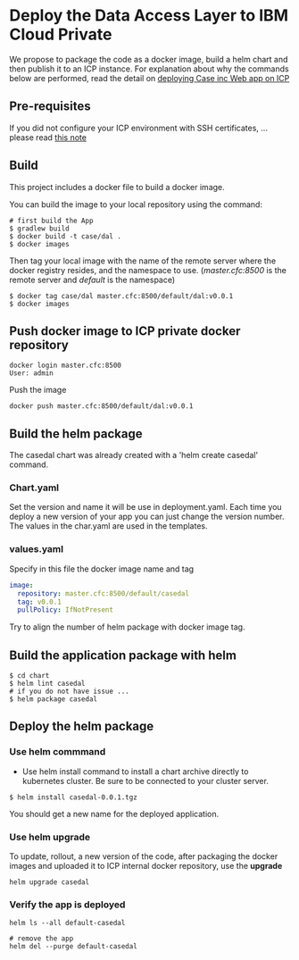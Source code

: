# Deploy the Data Access Layer to IBM Cloud Private

We propose to package the code as a docker image, build a helm chart and then publish it to an ICP instance.
For explanation about why the commands below are performed, read the detail on [deploying Case inc Web app on ICP](https://github.com/ibm-cloud-architecture/refarch-caseinc-app/blob/master/docs/run-icp.md)

## Pre-requisites
If you did not configure your ICP environment with SSH certificates, ... please read [this note](https://github.com/ibm-cloud-architecture/refarch-integration/blob/master/docs/icp-deploy.md#common-installation-tasks)

## Build
This project includes a docker file to build a docker image.

You can build the image to your local repository using the command:
```
# first build the App
$ gradlew build
$ docker build -t case/dal .
$ docker images
```
Then tag your local image with the name of the remote server where the docker registry resides, and the namespace to use. (*master.cfc:8500* is the remote server and *default* is the namespace)
```
$ docker tag case/dal master.cfc:8500/default/dal:v0.0.1
$ docker images
```
## Push docker image to ICP private docker repository

```
docker login master.cfc:8500
User: admin
```
Push the image
```
docker push master.cfc:8500/default/dal:v0.0.1
```

## Build the helm package

The casedal chart was already created with a 'helm create casedal' command.
### Chart.yaml
Set the version and name it will be use in deployment.yaml. Each time you deploy a new version of your app you can just change the version number. The values in the char.yaml are used in the templates.

### values.yaml
Specify in this file the docker image name and tag
```yaml
image:
  repository: master.cfc:8500/default/casedal
  tag: v0.0.1
  pullPolicy: IfNotPresent
```

Try to align the number of helm package with docker image tag.

## Build the application package with helm
```
$ cd chart
$ helm lint casedal
# if you do not have issue ...
$ helm package casedal
```

## Deploy the helm package

### Use helm commmand
* Use helm install command to install a chart archive directly to kubernetes cluster. Be sure to be connected to your cluster server.
```
$ helm install casedal-0.0.1.tgz
```
You should get a new name for the deployed application. 
### Use helm upgrade
To update, rollout, a new version of the code, after packaging the docker images and uploaded it to ICP internal docker repository, use the **upgrade**

```
helm upgrade casedal
```

### Verify the app is deployed
```
helm ls --all default-casedal

# remove the app
helm del --purge default-casedal
```

